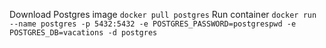 Download Postgres image `docker pull postgres`
Run container `docker run --name postgres -p 5432:5432 -e POSTGRES_PASSWORD=postgrespwd -e POSTGRES_DB=vacations -d postgres`